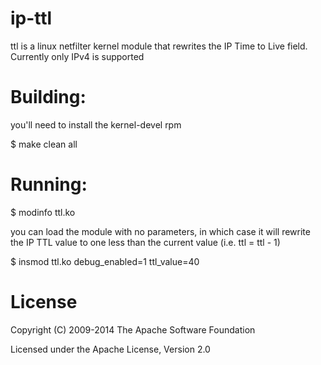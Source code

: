 # ip-ttl

ttl is a linux netfilter kernel module that rewrites the IP Time to Live field.   Currently only
IPv4 is supported

# Building:

you'll need to install the kernel-devel rpm 

   $ make clean all


# Running: 

   $ modinfo ttl.ko

you can load the module with no parameters, in which case it will rewrite the IP TTL value to one
less than the current value (i.e. ttl = ttl - 1)

   $ insmod ttl.ko  debug_enabled=1 ttl_value=40

# License

Copyright (C) 2009-2014 The Apache Software Foundation

Licensed under the Apache License, Version 2.0 
